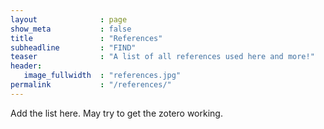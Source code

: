 ```yaml
---
layout              : page
show_meta           : false
title               : "References"
subheadline         : "FIND"
teaser              : "A list of all references used here and more!"
header:
   image_fullwidth  : "references.jpg"
permalink           : "/references/"
---
```


Add the list here. May try to get the zotero working.

